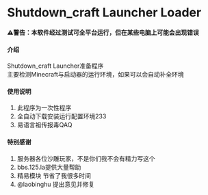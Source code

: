 # Shutdown_craft Launcher Loader

 **⚠️警告：本软件经过测试可全平台运行，但在某些电脑上可能会出现错误** 

#### 介绍
Shutdown_craft Launcher准备程序</br>
主要检测Minecraft与启动器的运行环境，如果可以会自动补全环境



#### 使用说明

1. 此程序为一次性程序
2. 全自动下载安装运行配置环境233
3. 易语言祖传报毒QAQ


#### 特别感谢

1. 服务器各位沙雕玩家，不是你们我不会有精力写这个
2. bbs.125.la提供大量帮助
3. 精易模块 节省了我很多时间
4. @laobinghu 提出意见并修复